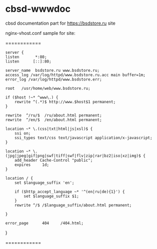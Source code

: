 cbsd-wwwdoc
===========

cbsd documentation part for https://bsdstore.ru site

nginx-vhost.conf sample for site:

============

    server {
	listen       *:80;
	listen      [::]:80;

	server_name  bsdstore.ru www.bsdstore.ru;
	access_log /var/log/httpd/www.bsdstore.ru.acc main buffer=1m;
	error_log /var/log/httpd/www.bsdstore.err;

	root   /usr/home/web/www.bsdstore.ru;

	if ($host !~* ^www\.) {
		rewrite ^(.*)$ http://www.$host$1 permanent;
	}

	rewrite  ^/ru/$  /ru/about.html permanent;
	rewrite  ^/en/$  /en/about.html permanent;

	location ~* \.(css|txt|html|js|xsl)$ {
		ssi on;
		ssi_types text/css text/javascript application/x-javascript;
	}

	location ~* \.(jpg|jpeg|gif|png|swf|tiff|swf|flv|zip|rar|bz2|iso|xz|img)$ {
		add_header Cache-Control "public";
		expires     1d;
	}

	location / {
		set $language_suffix 'en';

		if ($http_accept_language ~* '^(en|ru|de){1}') {
			set $language_suffix $1;
		}
		rewrite ^/$ /$language_suffix/about.html permanent;

	}

	error_page      404     /404.html;
}

============
